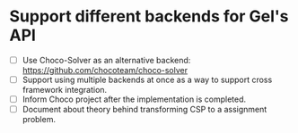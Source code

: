 # Support different backends for Gel's API
- [ ] Use Choco-Solver as an alternative backend: https://github.com/chocoteam/choco-solver
- [ ] Support using multiple backends at once as a way to support cross framework integration.
- [ ] Inform Choco project after the implementation is completed.
- [ ] Document about theory behind transforming CSP to a assignment problem.